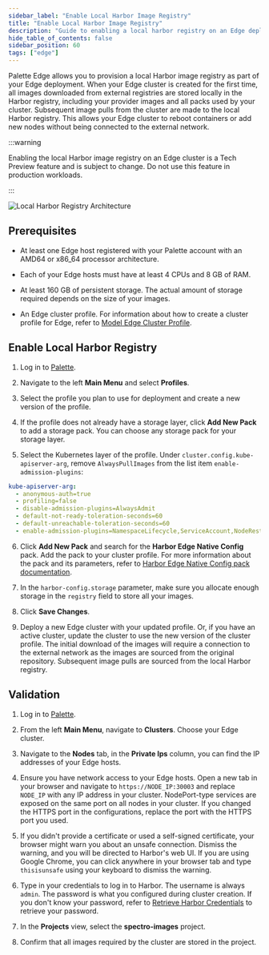 ```yaml
---
sidebar_label: "Enable Local Harbor Image Registry"
title: "Enable Local Harbor Image Registry"
description: "Guide to enabling a local harbor registry on an Edge deployment."
hide_table_of_contents: false
sidebar_position: 60
tags: ["edge"]
---
```


Palette Edge allows you to provision a local Harbor image registry as part of your Edge deployment. When your Edge
cluster is created for the first time, all images downloaded from external registries are stored locally in the Harbor
registry, including your provider images and all packs used by your cluster. Subsequent image pulls from the cluster are
made to the local Harbor registry. This allows your Edge cluster to reboot containers or add new nodes without being
connected to the external network.

:::warning

Enabling the local Harbor image registry on an Edge cluster is a Tech Preview feature and is subject to change. Do not
use this feature in production workloads.

:::

![Local Harbor Registry Architecture](/clusters_edge_networking_local_harbor_architecture.png)

## Prerequisites

- At least one Edge host registered with your Palette account with an AMD64 or x86_64 processor architecture.

- Each of your Edge hosts must have at least 4 CPUs and 8 GB of RAM.

- At least 160 GB of persistent storage. The actual amount of storage required depends on the size of your images.

- An Edge cluster profile. For information about how to create a cluster profile for Edge, refer to
  [Model Edge Cluster Profile](../site-deployment/model-profile.md).

## Enable Local Harbor Registry

1. Log in to [Palette](https://console.spectrocloud.com).

2. Navigate to the left **Main Menu** and select **Profiles**.

3. Select the profile you plan to use for deployment and create a new version of the profile.

4. If the profile does not already have a storage layer, click **Add New Pack** to add a storage pack. You can choose
   any storage pack for your storage layer.

5. Select the Kubernetes layer of the profile. Under `cluster.config.kube-apiserver-arg`, remove `AlwaysPullImages` from
   the list item `enable-admission-plugins`:

```yaml {7}
kube-apiserver-arg:
  - anonymous-auth=true
  - profiling=false
  - disable-admission-plugins=AlwaysAdmit
  - default-not-ready-toleration-seconds=60
  - default-unreachable-toleration-seconds=60
  - enable-admission-plugins=NamespaceLifecycle,ServiceAccount,NodeRestriction
```

6. Click **Add New Pack** and search for the **Harbor Edge Native Config** pack. Add the pack to your cluster profile.
   For more information about the pack and its parameters, refer to
   [Harbor Edge Native Config pack documentation](../../../integrations/harbor-edge.md).

7. In the `harbor-config.storage` parameter, make sure you allocate enough storage in the `registry` field to store all
   your images.

8. Click **Save Changes**.

9. Deploy a new Edge cluster with your updated profile. Or, if you have an active cluster, update the cluster to use the
   new version of the cluster profile. The initial download of the images will require a connection to the external
   network as the images are sourced from the original repository. Subsequent image pulls are sourced from the local
   Harbor registry.

## Validation

1. Log in to [Palette](https://console.spectrocloud.com).

2. From the left **Main Menu**, navigate to **Clusters**. Choose your Edge cluster.

3. Navigate to the **Nodes** tab, in the **Private Ips** column, you can find the IP addresses of your Edge hosts.

4. Ensure you have network access to your Edge hosts. Open a new tab in your browser and navigate to
   `https://NODE_IP:30003` and replace `NODE_IP` with any IP address in your cluster. NodePort-type services are exposed
   on the same port on all nodes in your cluster. If you changed the HTTPS port in the configurations, replace the port
   with the HTTPS port you used.

5. If you didn't provide a certificate or used a self-signed certificate, your browser might warn you about an unsafe
   connection. Dismiss the warning, and you will be directed to Harbor's web UI. If you are using Google Chrome, you can
   click anywhere in your browser tab and type `thisisunsafe` using your keyboard to dismiss the warning.

6. Type in your credentials to log in to Harbor. The username is always `admin`. The password is what you configured
   during cluster creation. If you don't know your password, refer to
   [Retrieve Harbor Credentials](../../../integrations/harbor-edge.md#retrieve-harbor-credentials) to retrieve your
   password.

7. In the **Projects** view, select the **spectro-images** project.

8. Confirm that all images required by the cluster are stored in the project.
